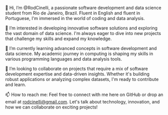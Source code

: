 👋 Hi, I’m @RodCinelli, a passionate software development and data science student from Rio de Janeiro, Brazil. Fluent in English and fluent in Portuguese, I'm immersed in the world of coding and data analysis.

👀 I’m interested in developing innovative software solutions and exploring the vast domain of data science. I'm always eager to dive into new projects that challenge my skills and expand my knowledge.

🌱 I’m currently learning advanced concepts in software development and data science. My academic journey in computing is shaping my skills in various programming languages and data analysis tools.

💞️ I’m looking to collaborate on projects that require a mix of software development expertise and data-driven insights. Whether it's building robust applications or analyzing complex datasets, I'm ready to contribute and learn.

📫 How to reach me: Feel free to connect with me here on GitHub or drop an email at rodcinelli@gmail.com. Let's talk about technology, innovation, and how we can collaborate on exciting projects!
